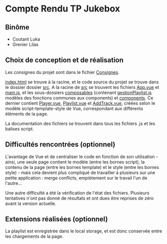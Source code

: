 # Compte Rendu TP Jukebox

## Binôme
- Coutant Luka
- Grenier Lilas

## Choix de conception et de réalisation
Les consignes du projet sont dans le fichier [Consignes](Consignes.md).  

[index.html](index.html) se trouve à la racine, et le code source du projet se trouve dans le dossier dossier [src](src). A la racine de [src](src) se trouvent les fichiers [App.vue](src/App.vue) et [main.js](src/main.js), et les sous-dossiers [composables](src/composables) (contenant [gestionPlaylist.js](src/composables/gestionPlaylist.js) modèles des fonctions communes aux components) et [components](src/components). Ce dernier contient [Player.vue](src/components/Player.vue), [Playlist.vue](src/components/Playlist.vue) et [AddTrack.vue](src/components/AddTrack.vue), créées selon le modèle script-template-style de Vue, correspondant aux différents éléments de la page.  

La documentation des fichiers se trouvent dans tous les fichiers .js et les balises script.

## Difficultés rencontrées (optionnel)
L'avantage de Vue et de centraliser le code en fonction de son utilisation - ainsi, une seule page contient le modèle (entre les bornes script), la contenu de la page (entre les bornes template) et le style (entre les bornes style) - mais cela devient plus compliqué de travailler à plusieurs sur une petite application : merge conflicts, empiètement sur le travail l'un de l'autre...  

Une autre difficulté a été la vérification de l'état des fichiers. Plusieurs tentatives n'ont pas donné de résultats et ont dues être reprises de zéro avant la version actuelle.

## Extensions réalisées (optionnel)
La playlist est enregistrée dans le local storage, et est donc conservée entre les chargements de la page.
